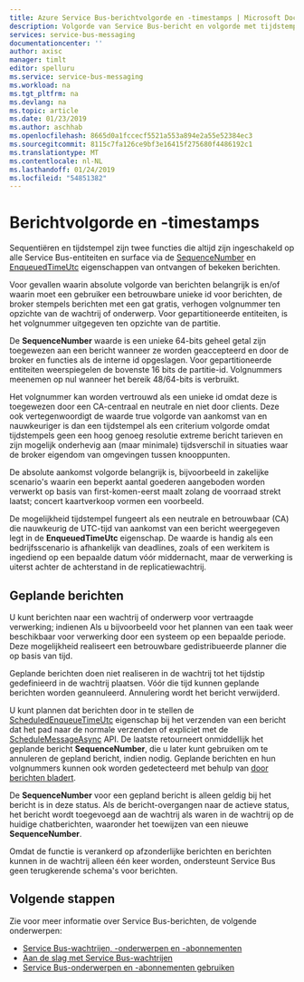 ```yaml
---
title: Azure Service Bus-berichtvolgorde en -timestamps | Microsoft Docs
description: Volgorde van Service Bus-bericht en volgorde met tijdstempels behouden
services: service-bus-messaging
documentationcenter: ''
author: axisc
manager: timlt
editor: spelluru
ms.service: service-bus-messaging
ms.workload: na
ms.tgt_pltfrm: na
ms.devlang: na
ms.topic: article
ms.date: 01/23/2019
ms.author: aschhab
ms.openlocfilehash: 8665d0a1fccecf5521a553a894e2a55e52384ec3
ms.sourcegitcommit: 8115c7fa126ce9bf3e16415f275680f4486192c1
ms.translationtype: MT
ms.contentlocale: nl-NL
ms.lasthandoff: 01/24/2019
ms.locfileid: "54851382"
---
```

# <a name="message-sequencing-and-timestamps"></a>Berichtvolgorde en -timestamps

Sequentiëren en tijdstempel zijn twee functies die altijd zijn ingeschakeld op alle Service Bus-entiteiten en surface via de [SequenceNumber](/dotnet/api/microsoft.servicebus.messaging.brokeredmessage.sequencenumber) en [EnqueuedTimeUtc](/dotnet/api/microsoft.servicebus.messaging.brokeredmessage.enqueuedtimeutc) eigenschappen van ontvangen of bekeken berichten.

Voor gevallen waarin absolute volgorde van berichten belangrijk is en/of waarin moet een gebruiker een betrouwbare unieke id voor berichten, de broker stempels berichten met een gat gratis, verhogen volgnummer ten opzichte van de wachtrij of onderwerp. Voor gepartitioneerde entiteiten, is het volgnummer uitgegeven ten opzichte van de partitie.

De **SequenceNumber** waarde is een unieke 64-bits geheel getal zijn toegewezen aan een bericht wanneer ze worden geaccepteerd en door de broker en functies als de interne id opgeslagen. Voor gepartitioneerde entiteiten weerspiegelen de bovenste 16 bits de partitie-id. Volgnummers meenemen op nul wanneer het bereik 48/64-bits is verbruikt.

Het volgnummer kan worden vertrouwd als een unieke id omdat deze is toegewezen door een CA-centraal en neutrale en niet door clients. Deze ook vertegenwoordigt de waarde true volgorde van aankomst van en nauwkeuriger is dan een tijdstempel als een criterium volgorde omdat tijdstempels geen een hoog genoeg resolutie extreme bericht tarieven en zijn mogelijk onderhevig aan (maar minimale) tijdsverschil in situaties waar de broker eigendom van omgevingen tussen knooppunten.

De absolute aankomst volgorde belangrijk is, bijvoorbeeld in zakelijke scenario's waarin een beperkt aantal goederen aangeboden worden verwerkt op basis van first-komen-eerst maalt zolang de voorraad strekt laatst; concert kaartverkoop vormen een voorbeeld.

De mogelijkheid tijdstempel fungeert als een neutrale en betrouwbaar (CA) die nauwkeurig de UTC-tijd van aankomst van een bericht weergegeven legt in de **EnqueuedTimeUtc** eigenschap. De waarde is handig als een bedrijfsscenario is afhankelijk van deadlines, zoals of een werkitem is ingediend op een bepaalde datum vóór middernacht, maar de verwerking is uiterst achter de achterstand in de replicatiewachtrij.

## <a name="scheduled-messages"></a>Geplande berichten

U kunt berichten naar een wachtrij of onderwerp voor vertraagde verwerking; indienen Als u bijvoorbeeld voor het plannen van een taak weer beschikbaar voor verwerking door een systeem op een bepaalde periode. Deze mogelijkheid realiseert een betrouwbare gedistribueerde planner die op basis van tijd.

Geplande berichten doen niet realiseren in de wachtrij tot het tijdstip gedefinieerd in de wachtrij plaatsen. Vóór die tijd kunnen geplande berichten worden geannuleerd. Annulering wordt het bericht verwijderd.

U kunt plannen dat berichten door in te stellen de [ScheduledEnqueueTimeUtc](/dotnet/api/microsoft.azure.servicebus.message.scheduledenqueuetimeutc) eigenschap bij het verzenden van een bericht dat het pad naar de normale verzenden of expliciet met de [ScheduleMessageAsync](/dotnet/api/microsoft.azure.servicebus.queueclient.schedulemessageasync#Microsoft_Azure_ServiceBus_QueueClient_ScheduleMessageAsync_Microsoft_Azure_ServiceBus_Message_System_DateTimeOffset_) API. De laatste retourneert onmiddellijk het geplande bericht **SequenceNumber**, die u later kunt gebruiken om te annuleren de gepland bericht, indien nodig. Geplande berichten en hun volgnummers kunnen ook worden gedetecteerd met behulp van [door berichten bladert](message-browsing.md).

De **SequenceNumber** voor een gepland bericht is alleen geldig bij het bericht is in deze status. Als de bericht-overgangen naar de actieve status, het bericht wordt toegevoegd aan de wachtrij als waren in de wachtrij op de huidige chatberichten, waaronder het toewijzen van een nieuwe **SequenceNumber**.

Omdat de functie is verankerd op afzonderlijke berichten en berichten kunnen in de wachtrij alleen één keer worden, ondersteunt Service Bus geen terugkerende schema's voor berichten.

## <a name="next-steps"></a>Volgende stappen

Zie voor meer informatie over Service Bus-berichten, de volgende onderwerpen:

* [Service Bus-wachtrijen, -onderwerpen en -abonnementen](service-bus-queues-topics-subscriptions.md)
* [Aan de slag met Service Bus-wachtrijen](service-bus-dotnet-get-started-with-queues.md)
* [Service Bus-onderwerpen en -abonnementen gebruiken](service-bus-dotnet-how-to-use-topics-subscriptions.md)